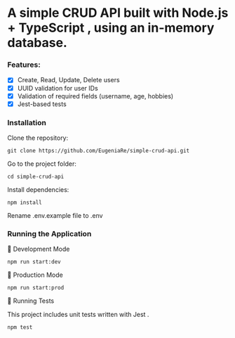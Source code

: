 # A simple CRUD API built with Node.js + TypeScript , using an in-memory database.

### Features:
- [x] Create, Read, Update, Delete users
- [x] UUID validation for user IDs
- [x] Validation of required fields (username, age, hobbies)
- [x] Jest-based tests

### Installation
Clone the repository:

`git clone https://github.com/EugeniaRe/simple-crud-api.git` 

Go to the project folder:

`cd simple-crud-api`

Install dependencies:

`npm install`

Rename .env.example file to .env

### Running the Application
🧪 Development Mode

`npm run start:dev`

🚀 Production Mode

`npm run start:prod`

🎲 Running Tests

This project includes unit tests written with Jest .

`npm test`

